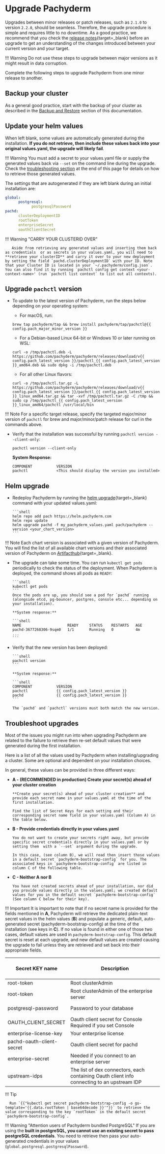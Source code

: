 # Upgrade Pachyderm

Upgrades between minor releases or patch releases, such as `2.1.0` to version `2.2.0`,
should be seamless.
Therefore, the upgrade procedure is simple and requires little to no downtime.
As a good practice, we recommend that you check the [release notes](https://github.com/pachyderm/pachyderm/blob/master/CHANGELOG.md){target=_blank} before an upgrade to get an understanding of the changes introduced between your current version and your target. 

!!! Warning 
       Do not use these steps to upgrade between major versions as it might result in data corruption.

Complete the following steps to upgrade Pachyderm from one minor release to another.
## Backup your cluster

As a general good practice, start with the backup of your cluster as described in the [Backup and Restore](../backup-restore/)
section of this documentation.

## Update your helm values

When left blank, some values are automatically generated during the installation. 
**If you do not retrieve, then include these values back into your original values.yaml, the upgrade will likely fail**.

!!! Warning
      You must add a secret to your values.yaml file or supply the generated values back via `--set` on the command line during the upgrade. Check the [troubleshooting section](#troubleshoot-upgrades) at the end of this page for details on how to retrieve those generated values.

The settings that are autogenerated if they are left blank during an initial installation are:

```yaml 
global:
      postgresql:
            postgresqlPassword
pachd:
      clusterDeploymentID
      rootToken
      enterpriseSecret
      oauthClientSecret
```

!!! Warning "CARRY YOUR CLUSTERID OVER"

       Aside from retrieving any generated values and inserting them back as credentials  or as secrets in your values.yaml, you will need to **retrieve your clusterID** and carry it over to your new deployment by setting the field `pachd.clusterDeploymentID` with your ID. Note that your Cluster ID is located in your `~/.pachyderm/config.json`. You can also find it by running `pachctl config get context <your-context-name>' (run `pachctl list context` to list out all contexts).  

## Upgrade `pachctl` version
 
 - To update to the latest version of Pachyderm, run the steps below depending on your operating system:
  
      * For macOS, run:  
  
      ```shell  
      brew tap pachyderm/tap && brew install pachyderm/tap/pachctl@{{ config.pach_major_minor_version }}  
      ```  
  
      * For a Debian-based Linux 64-bit or Windows 10 or later running on  
      WSL:  
  
      ```shell  
      curl -o /tmp/pachctl.deb -L https://github.com/pachyderm/pachyderm/releases/download/v{{ config.pach_latest_version }}/pachctl_{{ config.pach_latest_version }}_amd64.deb && sudo dpkg -i /tmp/pachctl.deb  
      ```  
  
      * For all other Linux flavors:  
  
      ```shell  
      curl -o /tmp/pachctl.tar.gz -L https://github.com/pachyderm/pachyderm/releases/download/v{{ config.pach_latest_version }}/pachctl_{{ config.pach_latest_version }}_linux_amd64.tar.gz && tar -xvf /tmp/pachctl.tar.gz -C /tmp && sudo cp /tmp/pachctl_{{ config.pach_latest_version }}_linux_amd64/pachctl /usr/local/bin  
      ```  

!!! Note
      For a specific target release, specify the targeted major/minor version of `pachctl` for brew and major/minor/patch release for curl in the commands above.


 - Verify that the installation was successful by running `pachctl version --client-only`:  
  
      ```shell  
      pachctl version --client-only  
      ```  
  
      **System Response:**  
  
      ```shell  
      COMPONENT           VERSION  
      pachctl             <This should display the version you installed>  
      ```  

## Helm upgrade

- Redeploy Pachyderm by running the [helm upgrade](https://helm.sh/docs/helm/helm_upgrade/){target=_blank} command with your updated values.yaml:

      ```shell
      helm repo add pach https://helm.pachyderm.com
      helm repo update
      helm upgrade pachd -f my_pachyderm_values.yaml pach/pachyderm --version <your_chart_version>
      ```

!!! Note 
      Each chart version is associated with a given version of Pachyderm. You will find the list of all available chart versions and their associated version of Pachyderm on [Artifacthub](https://artifacthub.io/packages/helm/pachyderm/pachyderm){target=_blank}.

- The upgrade can take some time. You can run `kubectl get pods` periodically
to check the status of the deployment. When Pachyderm is deployed, the command
shows all pods as `READY`:

      ```shell
      kubectl get pods
      ```
      Once the pods are up, you should see a pod for `pachd` running 
      (alongside etcd, pg-bouncer, postgres, console etc... depending on your installation). 

      **System response:**

      ```shell
      NAME                     READY     STATUS    RESTARTS   AGE
      pachd-3677268306-9sqm0   1/1       Running   0          4m
      ...
      ```

- Verify that the new version has been deployed:

      ```shell
      pachctl version
      ```

      **System response:**

      ```shell
      COMPONENT           VERSION
      pachctl             {{ config.pach_latest_version }}
      pachd               {{ config.pach_latest_version }}
      ```

      The `pachd` and `pachctl` versions must both match the new version.

## Troubleshoot upgrades

Most of the issues you might run into when
upgrading Pachyderm are related to the failure to retrieve 
then re-set default values that were generated during the first installation.

Here is a list of all the values used by Pachyderm when installing/upgrading a cluster. Some are optional and dependent on your installation choices.

In general, these values can be provided in three different ways:

- **A - (RECOMMENDED in production) Create your secret(s) ahead of your cluster creation** 
      
      **Create your secret(s) ahead of your cluster creation** and provide each secret name in your values.yaml at the time of the first installation. 

      Find the list of Secret Keys for each setting and their corresponding secret name field in your values.yaml (Column A) in the table below.

- **B - Provide credentials directly in your values.yaml**

      You do not want to create your secrets right away, but provide specific secret credentials directly in your values.yaml or by setting them  with a `--set` argument during the upgrade.

      In this case, (see column B), we will read then insert those values in a default secret `pachyderm-bootstrap-config` for you. The associated keys in `pachyderm-bootstrap-config` are listed in column C of the following table.


- **C - Neither A nor B**

      You have not created secrets ahead of your installation, nor did you provide values directly in the values.yaml; we created default values for you in the default secret `pachyderm-bootstrap-config` (See column C below for their key). 
      

!!! Important
       It is important to note that if no secret name is provided for the fields mentioned in **A**, Pachyderm will retrieve the dedicated plain-text secret values in the helm values (**B**) and populate a generic, default, auto-generated secret (pachyderm-bootstrap-config) at the time of the installation (see keys in **C**). If no value is found in either one of those two cases, default values are used in `pachyderm-bootstrap-config`. This default secret is reset at each upgrade, and new default values are created causing the upgrade to fail unless they are retrieved and set back into their appropriate fields.


|Secret KEY name| <div style="width:290px"> Description </div>| A - Create your secrets ahead <br> of your cluster creation| B - Pass credentials in values.yaml| <div style="width:250px"> C - Neither A nor B - KEY name in default `pachyderm-bootstrap-config` secret </div>| 
|------------|------------|-----|--------|---------|
|root-token| Root clusterAdmin| pachd.rootTokenSecretName |pachd.rootToken|rootToken|
|root-token|Root clusterAdmin of the enterprise server|pachd.enterpriseRootTokenSecretName|pachd.enterpriseRootToken|enterpriseRootToken|
|postgresql-password|Password to your database|global.postgresql.postgresqlExistingSecretName <br> global.postgresql.postgresqlExistingSecretKey |global.postgresql.postgresqlPassword|postgresql-password * in separate secret called `postgres`|
|OAUTH_CLIENT_SECRET|Oauth client secret for Console <br> Required if you set Console|console.config.oauthClientSecretSecretName |console.config.oauthClientSecret|oidcClients[1].secret|
|enterprise-license-key|Your enterprise license|pachd.enterpriseLicenseKeySecretName |pachd.enterpriseLicenseKey|license|
|pachd-oauth-client-secret| Oauth client secret for pachd| pachd.oauthClientSecretSecretName|pachd.oauthClientSecret|oidcClients[0].secret|
|enterprise-secret|Needed if you connect to an enterprise server|pachd.enterpriseSecretSecretName  |pachd.enterpriseSecret|enterpriseSecret|
|upstream-idps|The list of dex connectors, each containing Oauth client info connecting to an upstream IDP|oidc.upstreamIDPsSecretName|oidc.upstreamIDPs|idps|


!!! Tip

      Run `{{"kubectl get secret pachyderm-bootstrap-config -o go-template='{{.data.rootToken | base64decode }}'"}}` to retrieve the value corresponding to the key `rootToken` in the default secret `pachyderm-bootstrap-config`.


!!! Warning "Attention users of Pachyderm bundled PostgreSQL"
      If you are using the **built in postgreSQL, you cannot use an existing secret to pass postgreSQL credentials**. You need to retrieve then pass your auto-generated credentials in your values (`global.postgresql.postgresqlPassword`).
